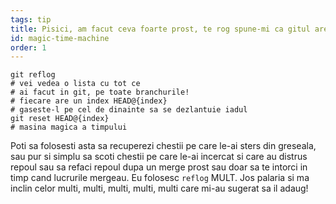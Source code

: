 ```yaml
---
tags: tip
title: Pisici, am facut ceva foarte prost, te rog spune-mi ca gitul are o masina magica a timpului!?!
id: magic-time-machine
order: 1
---
```


```git
git reflog
# vei vedea o lista cu tot ce
# ai facut in git, pe toate branchurile!
# fiecare are un index HEAD@{index}
# gaseste-l pe cel de dinainte sa se dezlantuie iadul
git reset HEAD@{index}
# masina magica a timpului
```

Poti sa folosesti asta sa recuperezi chestii pe care le-ai sters din greseala, sau pur si simplu sa scoti chestii pe care le-ai incercat si care au distrus repoul sau sa refaci repoul dupa un merge prost sau doar sa te intorci in timp cand lucrurile mergeau. Eu folosesc `reflog` MULT. Jos palaria si ma inclin celor multi, multi, multi, multi, multi care mi-au sugerat sa il adaug!
